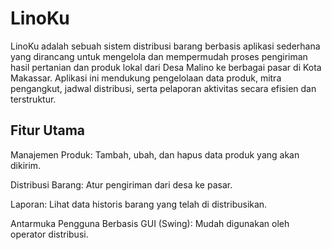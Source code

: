 # LinoKu
LinoKu adalah sebuah sistem distribusi barang berbasis aplikasi sederhana yang dirancang untuk mengelola dan mempermudah proses pengiriman hasil pertanian dan produk lokal dari Desa Malino ke berbagai pasar di Kota Makassar. Aplikasi ini mendukung pengelolaan data produk, mitra pengangkut, jadwal distribusi, serta pelaporan aktivitas secara efisien dan terstruktur.

## Fitur Utama
Manajemen Produk: Tambah, ubah, dan hapus data produk yang akan dikirim.

Distribusi Barang: Atur pengiriman dari desa ke pasar.

Laporan: Lihat data historis barang yang telah di distribusikan.

Antarmuka Pengguna Berbasis GUI (Swing): Mudah digunakan oleh operator distribusi.
